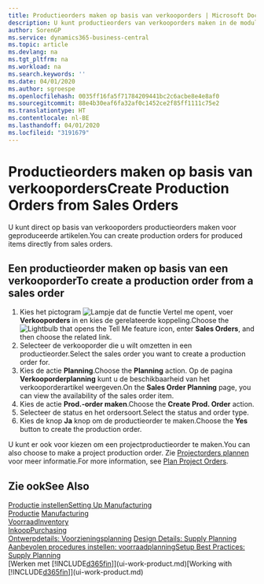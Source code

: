 ```yaml
---
title: Productieorders maken op basis van verkooporders | Microsoft Docs
description: U kunt productieorders van verkooporders maken in de module Verkoop & Marketing.
author: SorenGP
ms.service: dynamics365-business-central
ms.topic: article
ms.devlang: na
ms.tgt_pltfrm: na
ms.workload: na
ms.search.keywords: ''
ms.date: 04/01/2020
ms.author: sgroespe
ms.openlocfilehash: 0035ff16fa5f71784209441bc2c6acbe8e4e8af0
ms.sourcegitcommit: 88e4b30eaf6fa32af0c1452ce2f85ff1111c75e2
ms.translationtype: HT
ms.contentlocale: nl-BE
ms.lasthandoff: 04/01/2020
ms.locfileid: "3191679"
---
```

# <a name="create-production-orders-from-sales-orders"></a><span data-ttu-id="3f5b3-103">Productieorders maken op basis van verkooporders</span><span class="sxs-lookup"><span data-stu-id="3f5b3-103">Create Production Orders from Sales Orders</span></span>
<span data-ttu-id="3f5b3-104">U kunt direct op basis van verkooporders productieorders maken voor geproduceerde artikelen.</span><span class="sxs-lookup"><span data-stu-id="3f5b3-104">You can create production orders for produced items directly from sales orders.</span></span>  

## <a name="to-create-a-production-order-from-a-sales-order"></a><span data-ttu-id="3f5b3-105">Een productieorder maken op basis van een verkooporder</span><span class="sxs-lookup"><span data-stu-id="3f5b3-105">To create a production order from a sales order</span></span>  

1.  <span data-ttu-id="3f5b3-106">Kies het pictogram ![Lampje dat de functie Vertel me opent](media/ui-search/search_small.png "Vertel me wat u wilt doen"), voer **Verkooporders** in en kies de gerelateerde koppeling.</span><span class="sxs-lookup"><span data-stu-id="3f5b3-106">Choose the ![Lightbulb that opens the Tell Me feature](media/ui-search/search_small.png "Tell me what you want to do") icon, enter **Sales Orders**, and then choose the related link.</span></span>  
2.  <span data-ttu-id="3f5b3-107">Selecteer de verkooporder die u wilt omzetten in een productieorder.</span><span class="sxs-lookup"><span data-stu-id="3f5b3-107">Select the sales order you want to create a production order for.</span></span>  
3.  <span data-ttu-id="3f5b3-108">Kies de actie **Planning**.</span><span class="sxs-lookup"><span data-stu-id="3f5b3-108">Choose the **Planning** action.</span></span> <span data-ttu-id="3f5b3-109">Op de pagina **Verkooporderplanning** kunt u de beschikbaarheid van het verkooporderartikel weergeven.</span><span class="sxs-lookup"><span data-stu-id="3f5b3-109">On the **Sales Order Planning** page, you can view the availability of the sales order item.</span></span>  
4.  <span data-ttu-id="3f5b3-110">Kies de actie **Prod.-order maken**.</span><span class="sxs-lookup"><span data-stu-id="3f5b3-110">Choose the **Create Prod. Order** action.</span></span>  
5.  <span data-ttu-id="3f5b3-111">Selecteer de status en het ordersoort.</span><span class="sxs-lookup"><span data-stu-id="3f5b3-111">Select the status and order type.</span></span>  
6.  <span data-ttu-id="3f5b3-112">Kies de knop **Ja** knop om de productieorder te maken.</span><span class="sxs-lookup"><span data-stu-id="3f5b3-112">Choose the **Yes** button to create the production order.</span></span>

<span data-ttu-id="3f5b3-113">U kunt er ook voor kiezen om een projectproductieorder te maken.</span><span class="sxs-lookup"><span data-stu-id="3f5b3-113">You can also choose to make a project production order.</span></span> <span data-ttu-id="3f5b3-114">Zie [Projectorders plannen](production-how-to-plan-project-orders.md) voor meer informatie.</span><span class="sxs-lookup"><span data-stu-id="3f5b3-114">For more information, see [Plan Project Orders](production-how-to-plan-project-orders.md).</span></span>   

## <a name="see-also"></a><span data-ttu-id="3f5b3-115">Zie ook</span><span class="sxs-lookup"><span data-stu-id="3f5b3-115">See Also</span></span>  
[<span data-ttu-id="3f5b3-116">Productie instellen</span><span class="sxs-lookup"><span data-stu-id="3f5b3-116">Setting Up Manufacturing</span></span>](production-configure-production-processes.md)  
<span data-ttu-id="3f5b3-117">[Productie](production-manage-manufacturing.md)  </span><span class="sxs-lookup"><span data-stu-id="3f5b3-117">[Manufacturing](production-manage-manufacturing.md)  </span></span>  
[<span data-ttu-id="3f5b3-118">Voorraad</span><span class="sxs-lookup"><span data-stu-id="3f5b3-118">Inventory</span></span>](inventory-manage-inventory.md)  
[<span data-ttu-id="3f5b3-119">Inkoop</span><span class="sxs-lookup"><span data-stu-id="3f5b3-119">Purchasing</span></span>](purchasing-manage-purchasing.md)  
<span data-ttu-id="3f5b3-120">[Ontwerpdetails: Voorzieningsplanning](design-details-supply-planning.md) </span><span class="sxs-lookup"><span data-stu-id="3f5b3-120">[Design Details: Supply Planning](design-details-supply-planning.md) </span></span>  
[<span data-ttu-id="3f5b3-121">Aanbevolen procedures instellen: voorraadplanning</span><span class="sxs-lookup"><span data-stu-id="3f5b3-121">Setup Best Practices: Supply Planning</span></span>](setup-best-practices-supply-planning.md)  
<span data-ttu-id="3f5b3-122">[Werken met [!INCLUDE[d365fin](includes/d365fin_md.md)]](ui-work-product.md)</span><span class="sxs-lookup"><span data-stu-id="3f5b3-122">[Working with [!INCLUDE[d365fin](includes/d365fin_md.md)]](ui-work-product.md)</span></span>

